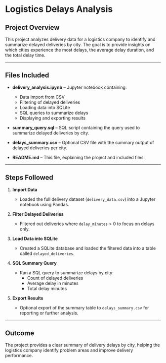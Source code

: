 # Logistics Delays Analysis

## Project Overview
This project analyzes delivery data for a logistics company to identify and summarize delayed deliveries by city. The goal is to provide insights on which cities experience the most delays, the average delay duration, and the total delay time.

---

## Files Included

- **delivery_analysis.ipynb** – Jupyter notebook containing:
  - Data import from CSV
  - Filtering of delayed deliveries
  - Loading data into SQLite
  - SQL queries to summarize delays
  - Displaying and exporting results

- **summary_query.sql** – SQL script containing the query used to summarize delayed deliveries by city.

- **delays_summary.csv** – Optional CSV file with the summary output of delayed deliveries per city.

- **README.md** – This file, explaining the project and included files.

---

## Steps Followed

1. **Import Data**  
   - Loaded the full delivery dataset (`delivery_data.csv`) into a Jupyter notebook using Pandas.

2. **Filter Delayed Deliveries**  
   - Filtered out deliveries where `delay_minutes` > 0 to focus on delays only.

3. **Load Data into SQLite**  
   - Created a SQLite database and loaded the filtered data into a table called `delayed_deliveries`.

4. **SQL Summary Query**  
   - Ran a SQL query to summarize delays by city:
     - Count of delayed deliveries
     - Average delay in minutes
     - Total delay minutes

5. **Export Results**  
   - Optional export of the summary table to `delays_summary.csv` for reporting or further analysis.

---

## Outcome
The project provides a clear summary of delivery delays by city, helping the logistics company identify problem areas and improve delivery performance.
